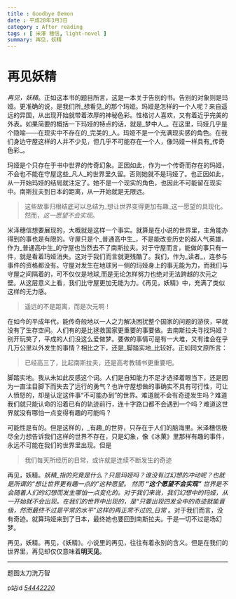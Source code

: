 ```yaml
---
title : Goodbye Demon
date : 平成28年3月3日
category : After reading
tags : [ 米澤 穂信, light-novel ]
summary: 再见，妖精
---
```


# 再见妖精

_再见，妖精_。正如这本书的题目所言，这是一本关于告别的书。告别的对象则是玛娅。更准确的说，是我们所_想看见_的那个玛娅。玛娅是怎样的一个人呢？来自遥远的异国，从出现开始就带着浓厚的神秘色彩。性格讨人喜欢，又有着近乎完美的外表。如果简要的概括一下玛娅的特点的话，就是_梦中人_。在这里，玛娅几乎是个隐喻——在现实中不存在的_完美的_人。玛娅不是一个充满现实感的角色。在我们身边守屋这样的人并不少见，但几乎不可能存在一个人，像玛娅一样具有_传奇色彩_。

玛娅是个只存在于书中世界的传奇幻象。正因如此，作为一个传奇而存在的玛娅，不会也不能在守屋这些_凡人_的世界里久留。否则她就不是玛娅了。也正因如此，从一开始玛娅的结局就注定了。她不是一个现实的角色，也因此不可能留在现实中。南斯拉夫到日本的距离，从一开始就是无限远。

> 这些故事归根结底可以总结为_想让世界变得更加有趣_这一愿望的具现化。然而，_这一愿望不会实现_。

米泽穗信想要展现的，大概就是这样一个事实。就算是在小说的世界里，主角能办得到的事也是有限的。守屋只是个_普通高中生_，不是能改变历史的超人气英雄，作为_普通高中生_的守屋也当然去不了南斯拉夫。对于守屋而言，能做的事只有一件，就是看着玛娅消失。这对于我们而言就更残酷了。我们，作为_读者_，连参与事件的资格都没有。守屋对发生在地球另一侧的玛娅身上的事无能为力，而我们与守屋之间隔着的，可不仅仅是地球,而是无论怎样努力也绝对无法跨越的次元之壁。从这层意义上看，我们比守屋更加无能为力。《再见，妖精》中，充满了类似这样的无力感。

> 遥远的不是距离，而是次元啊！

在如今的平成年代，能传奇般地以一人之力解决困扰整个国家的问题的游侠，早就没有了生存空间。人们有的是比拯救国家更重要的事要做。去南斯拉夫寻找玛娅？别开玩笑了，平成的人们没这么爱做梦。要做的事情可是有一大堆，又有谁会在乎几万公里以外发生的事情？相比之下，还是_脚踏实地_比较好。正如同文原所言：

> 已经高三了，比起南斯拉夫，还是高考教辅书更重要吧。

脚踏实地。我从未如此反感这个词。人们是自知能力不足才选择着眼当下，还是因为一直注目脚下而失去了远行的勇气？也许守屋想做的事确实不具有可行性，可让人愤怒的，却是认定这件事“不可能办到”的世界。难道就不会有奇迹发生吗？难道我们就只能认命的沿着已有的轨迹前行，连十字路口都不会遇到一个吗？难道这世界就没有哪怕一点变得有趣的可能吗？

可能性是有的。但是这样的，_有趣_的世界，只存在于人们的脑海里。米泽穗信极尽全力想告诉我们这样的世界不存在，只是幻象，像《冰菓》里那样有趣的事件，永远不可能在我们的世界里出现。但是

> 我们每天所经历的日常，或许就是连续不断发生的奇迹

再见，妖精。_妖精_指的究竟是什么？只是玛娅吗？谁没有过幻想的冲动呢？也就是所谓的“想让世界更有趣一点的”这种愿望。 然而 **“这个愿望不会实现”** 世界是不会随着人们的幻想而发生哪怕一点变化的。对于我们来说，我们幻想中的玛娅，从一开始就不会出现。在我们的世界中出现的，是“只要出现四发全中的奇迹就能晋级，然而最终不过是平常的水平”这样的再正常不过的_日常_ 。对于我们而言，没有奇迹。就算玛娅来到了日本，最终她也要回到南斯拉夫。于是一切不过是场幻梦。

再见，妖精。再见，《妖精》。小说里的再见，往往有着永别的含义。但是在我们的世界里，再见却仅仅意味着**明天见**。

---

题图太刀洗万智

p站id _[54442220](http://www.pixiv.net/member_illust.php?mode=medium&illust_id=54442220)_
